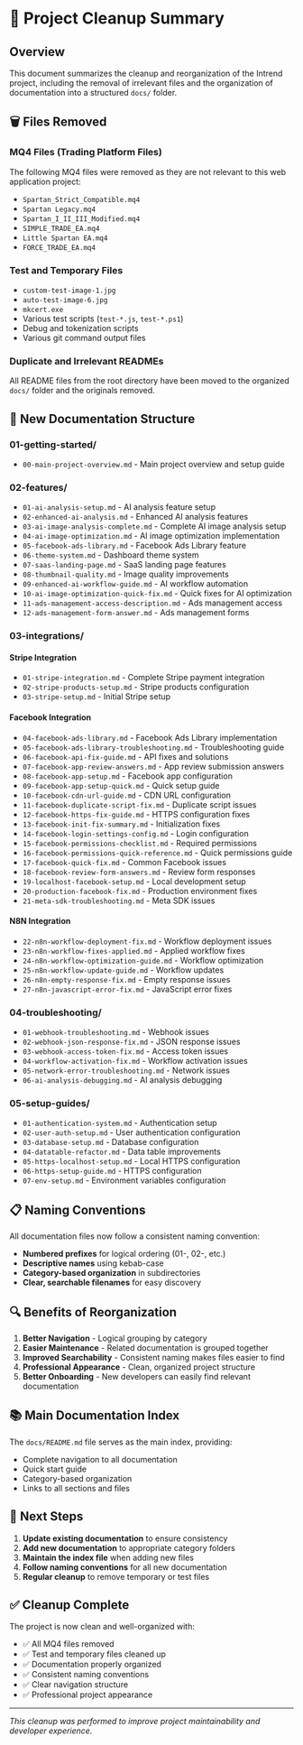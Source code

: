 # 🧹 Project Cleanup Summary

## Overview

This document summarizes the cleanup and reorganization of the Intrend project, including the removal of irrelevant files and the organization of documentation into a structured `docs/` folder.

## 🗑️ Files Removed

### MQ4 Files (Trading Platform Files)
The following MQ4 files were removed as they are not relevant to this web application project:
- `Spartan_Strict_Compatible.mq4`
- `Spartan Legacy.mq4`
- `Spartan_I_II_III_Modified.mq4`
- `SIMPLE_TRADE_EA.mq4`
- `Little Spartan EA.mq4`
- `FORCE_TRADE_EA.mq4`

### Test and Temporary Files
- `custom-test-image-1.jpg`
- `auto-test-image-6.jpg`
- `mkcert.exe`
- Various test scripts (`test-*.js`, `test-*.ps1`)
- Debug and tokenization scripts
- Various git command output files

### Duplicate and Irrelevant READMEs
All README files from the root directory have been moved to the organized `docs/` folder and the originals removed.

## 📁 New Documentation Structure

### 01-getting-started/
- `00-main-project-overview.md` - Main project overview and setup guide

### 02-features/
- `01-ai-analysis-setup.md` - AI analysis feature setup
- `02-enhanced-ai-analysis.md` - Enhanced AI analysis features
- `03-ai-image-analysis-complete.md` - Complete AI image analysis setup
- `04-ai-image-optimization.md` - AI image optimization implementation
- `05-facebook-ads-library.md` - Facebook Ads Library feature
- `06-theme-system.md` - Dashboard theme system
- `07-saas-landing-page.md` - SaaS landing page features
- `08-thumbnail-quality.md` - Image quality improvements
- `09-enhanced-ai-workflow-guide.md` - AI workflow automation
- `10-ai-image-optimization-quick-fix.md` - Quick fixes for AI optimization
- `11-ads-management-access-description.md` - Ads management access
- `12-ads-management-form-answer.md` - Ads management forms

### 03-integrations/
#### Stripe Integration
- `01-stripe-integration.md` - Complete Stripe payment integration
- `02-stripe-products-setup.md` - Stripe products configuration
- `03-stripe-setup.md` - Initial Stripe setup

#### Facebook Integration
- `04-facebook-ads-library.md` - Facebook Ads Library implementation
- `05-facebook-ads-library-troubleshooting.md` - Troubleshooting guide
- `06-facebook-api-fix-guide.md` - API fixes and solutions
- `07-facebook-app-review-answers.md` - App review submission answers
- `08-facebook-app-setup.md` - Facebook app configuration
- `09-facebook-app-setup-quick.md` - Quick setup guide
- `10-facebook-cdn-url-guide.md` - CDN URL configuration
- `11-facebook-duplicate-script-fix.md` - Duplicate script issues
- `12-facebook-https-fix-guide.md` - HTTPS configuration fixes
- `13-facebook-init-fix-summary.md` - Initialization fixes
- `14-facebook-login-settings-config.md` - Login configuration
- `15-facebook-permissions-checklist.md` - Required permissions
- `16-facebook-permissions-quick-reference.md` - Quick permissions guide
- `17-facebook-quick-fix.md` - Common Facebook issues
- `18-facebook-review-form-answers.md` - Review form responses
- `19-localhost-facebook-setup.md` - Local development setup
- `20-production-facebook-fix.md` - Production environment fixes
- `21-meta-sdk-troubleshooting.md` - Meta SDK issues

#### N8N Integration
- `22-n8n-workflow-deployment-fix.md` - Workflow deployment issues
- `23-n8n-workflow-fixes-applied.md` - Applied workflow fixes
- `24-n8n-workflow-optimization-guide.md` - Workflow optimization
- `25-n8n-workflow-update-guide.md` - Workflow updates
- `26-n8n-empty-response-fix.md` - Empty response issues
- `27-n8n-javascript-error-fix.md` - JavaScript error fixes

### 04-troubleshooting/
- `01-webhook-troubleshooting.md` - Webhook issues
- `02-webhook-json-response-fix.md` - JSON response issues
- `03-webhook-access-token-fix.md` - Access token issues
- `04-workflow-activation-fix.md` - Workflow activation issues
- `05-network-error-troubleshooting.md` - Network issues
- `06-ai-analysis-debugging.md` - AI analysis debugging

### 05-setup-guides/
- `01-authentication-system.md` - Authentication setup
- `02-user-auth-setup.md` - User authentication configuration
- `03-database-setup.md` - Database configuration
- `04-datatable-refactor.md` - Data table improvements
- `05-https-localhost-setup.md` - Local HTTPS configuration
- `06-https-setup-guide.md` - HTTPS configuration
- `07-env-setup.md` - Environment variables configuration

## 📋 Naming Conventions

All documentation files now follow a consistent naming convention:
- **Numbered prefixes** for logical ordering (01-, 02-, etc.)
- **Descriptive names** using kebab-case
- **Category-based organization** in subdirectories
- **Clear, searchable filenames** for easy discovery

## 🔍 Benefits of Reorganization

1. **Better Navigation** - Logical grouping by category
2. **Easier Maintenance** - Related documentation is grouped together
3. **Improved Searchability** - Consistent naming makes files easier to find
4. **Professional Appearance** - Clean, organized project structure
5. **Better Onboarding** - New developers can easily find relevant documentation

## 📚 Main Documentation Index

The `docs/README.md` file serves as the main index, providing:
- Complete navigation to all documentation
- Quick start guide
- Category-based organization
- Links to all sections and files

## 🚀 Next Steps

1. **Update existing documentation** to ensure consistency
2. **Add new documentation** to appropriate category folders
3. **Maintain the index file** when adding new files
4. **Follow naming conventions** for all new documentation
5. **Regular cleanup** to remove temporary or test files

## ✅ Cleanup Complete

The project is now clean and well-organized with:
- ✅ All MQ4 files removed
- ✅ Test and temporary files cleaned up
- ✅ Documentation properly organized
- ✅ Consistent naming conventions
- ✅ Clear navigation structure
- ✅ Professional project appearance

---

*This cleanup was performed to improve project maintainability and developer experience.*

